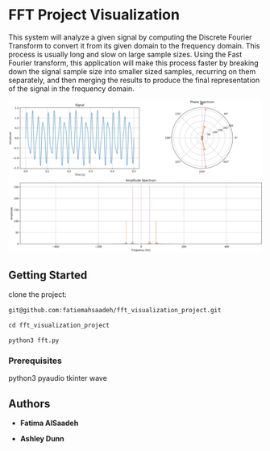 # FFT Project Visualization

This system will analyze a given signal by computing the Discrete Fourier Transform to convert it from its given domain to the frequency domain.
This process is usually long and slow on large sample sizes.
Using the Fast Fourier transform, this application will make this process faster by breaking down the signal sample size into smaller sized samples,
recurring on them separately, and then merging the results to produce the final representation of the signal in the frequency domain.


![Image description](https://github.com/fatiemahsaadeh/fft_visualization_project/blob/master/Figure_1.png)

## Getting Started

clone the project:
```
git@github.com:fatiemahsaadeh/fft_visualization_project.git
```

```
cd fft_visualization_project
```

```
python3 fft.py
```

### Prerequisites

python3
pyaudio
tkinter
wave

## Authors

* **Fatima AlSaadeh**

* **Ashley Dunn**
